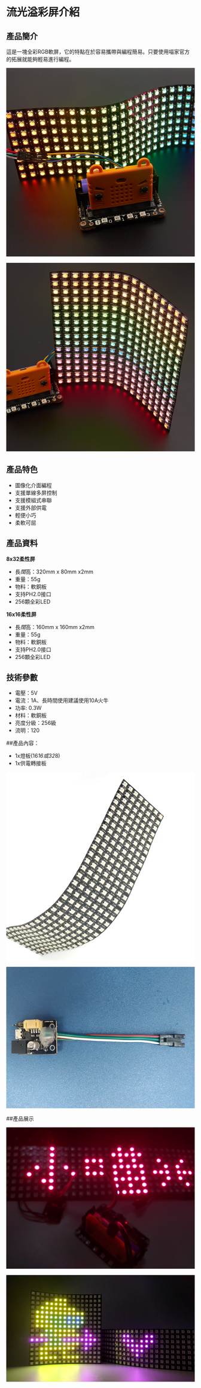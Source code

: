 # 流光溢彩屏介紹

## 產品簡介

這是一塊全彩RGB軟屏，它的特點在於容易攜帶與編程簡易。只要使用喵家官方的拓展就能夠輕易進行編程。

![](./LEDMatrix/zhanshi_2.png)

![](./LEDMatrix/rshiyitu_2.png)

## 產品特色

- 圖像化介面編程
- 支援單線多屏控制
- 支援模組式串聯
- 支援外部供電
- 輕便小巧
- 柔軟可屈

## 產品資料
 
__8x32柔性屏__

- 長*闊*高：320mm x 80mm x2mm
- 重量：55g
- 物料：軟銅板
- 支持PH2.0接口
- 256顆全彩LED

__16x16柔性屏__

- 長*闊*高：160mm x 160mm x2mm
- 重量：55g
- 物料：軟銅板
- 支持PH2.0接口
- 256顆全彩LED


## 技術參數 

- 電壓：5V
- 電流：1A、長時間使用建議使用10A火牛
- 功率: 0.3W
- 材料：軟銅板
- 亮度分級：256級
- 流明：120


##產品內容：

- 1x燈板(16*16或32*8)
- 1x供電轉接板

![](./LEDMatrix/zhanshi_1.png)

![](./LEDMatrix/f.jpg)

##產品展示

![](./LEDMatrix/show.png)

![](./LEDMatrix/show2.png)


